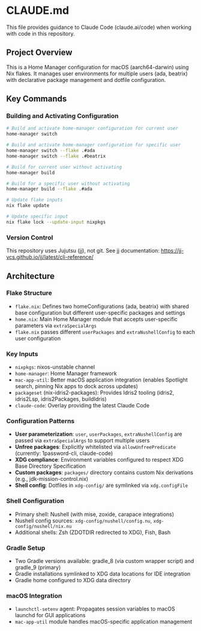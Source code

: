 # CLAUDE.md

This file provides guidance to Claude Code (claude.ai/code) when working with code in this repository.

## Project Overview

This is a Home Manager configuration for macOS (aarch64-darwin) using Nix flakes. It manages user environments for multiple users (ada, beatrix) with declarative package management and dotfile configuration.

## Key Commands

### Building and Activating Configuration
```bash
# Build and activate home-manager configuration for current user
home-manager switch

# Build and activate home-manager configuration for specific user
home-manager switch --flake .#ada
home-manager switch --flake .#beatrix

# Build for current user without activating
home-manager build

# Build for a specific user without activating
home-manager build --flake .#ada

# Update flake inputs
nix flake update

# Update specific input
nix flake lock --update-input nixpkgs
```

### Version Control
This repository uses Jujutsu (jj), not git. See jj documentation: https://jj-vcs.github.io/jj/latest/cli-reference/

## Architecture

### Flake Structure
- `flake.nix`: Defines two homeConfigurations (ada, beatrix) with shared base configuration but different user-specific packages and settings
- `home.nix`: Main Home Manager module that accepts user-specific parameters via `extraSpecialArgs`
- `flake.nix` passes different `userPackages` and `extraNushellConfig` to each user configuration

### Key Inputs
- `nixpkgs`: nixos-unstable channel
- `home-manager`: Home Manager framework
- `mac-app-util`: Better macOS application integration (enables Spotlight search, pinning Nix apps to dock across updates)
- `packageset` (nix-idris2-packages): Provides Idris2 tooling (idris2, idris2Lsp, idris2Packages, buildIdris)
- `claude-code`: Overlay providing the latest Claude Code

### Configuration Patterns
- **User parameterization**: `user`, `userPackages`, `extraNushellConfig` are passed via `extraSpecialArgs` to support multiple users
- **Unfree packages**: Explicitly whitelisted via `allowUnfreePredicate` (currently: 1password-cli, claude-code)
- **XDG compliance**: Environment variables configured to respect XDG Base Directory Specification
- **Custom packages**: `packages/` directory contains custom Nix derivations (e.g., jdk-mission-control.nix)
- **Shell config**: Dotfiles in `xdg-config/` are symlinked via `xdg.configFile`

### Shell Configuration
- Primary shell: Nushell (with mise, zoxide, carapace integrations)
- Nushell config sources: `xdg-config/nushell/config.nu`, `xdg-config/nushell/nix.nu`
- Additional shells: Zsh (ZDOTDIR redirected to XDG), Fish, Bash

### Gradle Setup
- Two Gradle versions available: gradle\_8 (via custom wrapper script) and gradle\_9 (primary)
- Gradle installations symlinked to XDG data locations for IDE integration
- Gradle home configured to XDG data directory

### macOS Integration
- `launchctl-setenv` agent: Propagates session variables to macOS launchd for GUI applications
- `mac-app-util` module handles macOS-specific application management